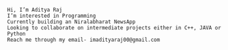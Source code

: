 

    Hi, I’m Aditya Raj
    I’m interested in Programming
    Currently building an Niralabharat NewsApp
    Looking to collaborate on intermediate projects either in C++, JAVA or Python
    Reach me through my email- imadityaraj00@gmail.com

